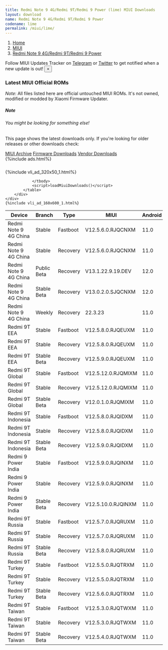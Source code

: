 ```yaml
---
title: Redmi Note 9 4G/Redmi 9T/Redmi 9 Power (lime) MIUI Downloads
layout: download
name: Redmi Note 9 4G/Redmi 9T/Redmi 9 Power
codename: lime
permalink: /miui/lime/
---
```

<nav aria-label="breadcrumb">
    <ol class="breadcrumb">
        <li class="breadcrumb-item"><a href="/">Home</a></li>
        <li class="breadcrumb-item"><a href="/miui/">MIUI</a></li>
        <li class="breadcrumb-item active" aria-current="page"><a href="/miui/lime/">Redmi Note 9 4G/Redmi 9T/Redmi 9 Power</a></li>
    </ol>
</nav>
<div class="alert alert-primary alert-dismissible fade show" role="alert">
    Follow MIUI Updates Tracker on <a href="https://t.me/MIUIUpdatesTracker" class="alert-link">Telegram</a>
     or <a href="https://twitter.com/MiFwUpdater" class="alert-link">Twitter</a> to get notified when a new update is out!
    <button type="button" class="close" data-dismiss="alert" aria-label="Close">
        <span aria-hidden="true">&times;</span>
    </button>
</div>

### Latest MIUI Official ROMs
*Note*: All files listed here are official untouched MIUI ROMs. It's not owned, modified or modded by Xiaomi Firmware Updater.
<div class="card">
  <div class="card-body">
    <h5 class="card-title">Note</h5>
    <h6 class="card-subtitle mb-2 text-muted">You might be looking for something else!</h6>
    <p class="card-text">This page shows the latest downloads only.
     If you're looking for older releases or other downloads check:</p>
    <a href="/archive/miui/lime/" class="card-link">MIUI Archive</a>
    <a href="/firmware/lime/" class="card-link">Firmware Downloads</a>
    <a href="/vendor/lime/" class="card-link">Vendor Downloads</a>
  </div>
</div>
{%include ads.html%}
<div class="row justify-content-center">
    <div class="col-10">
        <div class="table-responsive-md" style="margin-top: 25px;">
            {%include vli_ad_320x50_1.html%}
            <table id="miui" class="display dt-responsive nowrap compact table table-striped table-hover table-sm">
                <thead class="thead-dark">
                    <tr>
                        <th data-ref="device">Device</th>
                        <th data-ref="branch">Branch</th>
                        <th data-ref="type">Type</th>
                        <th data-ref="miui">MIUI</th>
                        <th data-ref="android">Android</th>
                        <th data-ref="size">Size</th>
                        <th data-ref="size">Date</th>
                        <th data-ref="link">Link</th>
                    </tr>
                </thead>
                <tbody>
                <tr><td>Redmi Note 9 4G China</td><td>Stable</td><td>Fastboot</td><td>V12.5.6.0.RJQCNXM</td><td>11.0</td><td>4.4 GB</td><td>2022-01-14</td><td><a href="/miui/lime/stable/V12.5.6.0.RJQCNXM/">Download</a></td></tr>
<tr><td>Redmi Note 9 4G China</td><td>Stable</td><td>Recovery</td><td>V12.5.6.0.RJQCNXM</td><td>11.0</td><td>3.3 GB</td><td>2022-01-21</td><td><a href="/miui/lime/stable/V12.5.6.0.RJQCNXM/">Download</a></td></tr>
<tr><td>Redmi Note 9 4G China</td><td>Public Beta</td><td>Recovery</td><td>V13.1.22.9.19.DEV</td><td>12.0</td><td>4.2 GB</td><td>2022-09-23</td><td><a href="/miui/lime/public beta/V13.1.22.9.19.DEV/">Download</a></td></tr>
<tr><td>Redmi Note 9 4G China</td><td>Stable Beta</td><td>Recovery</td><td>V13.0.2.0.SJQCNXM</td><td>12.0</td><td>4.2 GB</td><td>2022-08-25</td><td><a href="/miui/lime/stable beta/V13.0.2.0.SJQCNXM/">Download</a></td></tr>
<tr><td>Redmi Note 9 4G China</td><td>Weekly</td><td>Recovery</td><td>22.3.23</td><td>11.0</td><td>3.8 GB</td><td>2022-03-24</td><td><a href="/miui/lime/weekly/22.3.23/">Download</a></td></tr>
<tr><td>Redmi 9T EEA</td><td>Stable</td><td>Fastboot</td><td>V12.5.8.0.RJQEUXM</td><td>11.0</td><td>5.1 GB</td><td>2022-05-31</td><td><a href="/miui/lime/stable/V12.5.8.0.RJQEUXM/">Download</a></td></tr>
<tr><td>Redmi 9T EEA</td><td>Stable</td><td>Recovery</td><td>V12.5.8.0.RJQEUXM</td><td>11.0</td><td>2.8 GB</td><td>2022-06-07</td><td><a href="/miui/lime/stable/V12.5.8.0.RJQEUXM/">Download</a></td></tr>
<tr><td>Redmi 9T EEA</td><td>Stable Beta</td><td>Recovery</td><td>V12.5.9.0.RJQEUXM</td><td>11.0</td><td>2.8 GB</td><td>2022-09-02</td><td><a href="/miui/lime/stable beta/V12.5.9.0.RJQEUXM/">Download</a></td></tr>
<tr><td>Redmi 9T Global</td><td>Stable</td><td>Fastboot</td><td>V12.5.12.0.RJQMIXM</td><td>11.0</td><td>4.9 GB</td><td>2022-07-30</td><td><a href="/miui/lime/stable/V12.5.12.0.RJQMIXM/">Download</a></td></tr>
<tr><td>Redmi 9T Global</td><td>Stable</td><td>Recovery</td><td>V12.5.12.0.RJQMIXM</td><td>11.0</td><td>2.8 GB</td><td>2022-08-05</td><td><a href="/miui/lime/stable/V12.5.12.0.RJQMIXM/">Download</a></td></tr>
<tr><td>Redmi 9T Global</td><td>Stable Beta</td><td>Recovery</td><td>V12.0.1.0.RJQMIXM</td><td>11.0</td><td>2.6 GB</td><td>2021-07-30</td><td><a href="/miui/lime/stable beta/V12.0.1.0.RJQMIXM/">Download</a></td></tr>
<tr><td>Redmi 9T Indonesia</td><td>Stable</td><td>Fastboot</td><td>V12.5.8.0.RJQIDXM</td><td>11.0</td><td>4.4 GB</td><td>2022-05-17</td><td><a href="/miui/lime/stable/V12.5.8.0.RJQIDXM/">Download</a></td></tr>
<tr><td>Redmi 9T Indonesia</td><td>Stable</td><td>Recovery</td><td>V12.5.8.0.RJQIDXM</td><td>11.0</td><td>2.8 GB</td><td>2022-05-25</td><td><a href="/miui/lime/stable/V12.5.8.0.RJQIDXM/">Download</a></td></tr>
<tr><td>Redmi 9T Indonesia</td><td>Stable Beta</td><td>Recovery</td><td>V12.5.9.0.RJQIDXM</td><td>11.0</td><td>2.8 GB</td><td>2022-08-15</td><td><a href="/miui/lime/stable beta/V12.5.9.0.RJQIDXM/">Download</a></td></tr>
<tr><td>Redmi 9 Power India</td><td>Stable</td><td>Fastboot</td><td>V12.5.9.0.RJQINXM</td><td>11.0</td><td>3.5 GB</td><td>2022-05-25</td><td><a href="/miui/lime/stable/V12.5.9.0.RJQINXM/">Download</a></td></tr>
<tr><td>Redmi 9 Power India</td><td>Stable</td><td>Recovery</td><td>V12.5.9.0.RJQINXM</td><td>11.0</td><td>2.8 GB</td><td>2022-05-28</td><td><a href="/miui/lime/stable/V12.5.9.0.RJQINXM/">Download</a></td></tr>
<tr><td>Redmi 9 Power India</td><td>Stable Beta</td><td>Recovery</td><td>V12.5.10.0.RJQINXM</td><td>11.0</td><td>2.8 GB</td><td>2022-08-15</td><td><a href="/miui/lime/stable beta/V12.5.10.0.RJQINXM/">Download</a></td></tr>
<tr><td>Redmi 9T Russia</td><td>Stable</td><td>Fastboot</td><td>V12.5.7.0.RJQRUXM</td><td>11.0</td><td>4.5 GB</td><td>2022-06-01</td><td><a href="/miui/lime/stable/V12.5.7.0.RJQRUXM/">Download</a></td></tr>
<tr><td>Redmi 9T Russia</td><td>Stable</td><td>Recovery</td><td>V12.5.7.0.RJQRUXM</td><td>11.0</td><td>2.8 GB</td><td>2022-06-13</td><td><a href="/miui/lime/stable/V12.5.7.0.RJQRUXM/">Download</a></td></tr>
<tr><td>Redmi 9T Russia</td><td>Stable Beta</td><td>Recovery</td><td>V12.5.8.0.RJQRUXM</td><td>11.0</td><td>2.8 GB</td><td>2022-09-02</td><td><a href="/miui/lime/stable beta/V12.5.8.0.RJQRUXM/">Download</a></td></tr>
<tr><td>Redmi 9T Turkey</td><td>Stable</td><td>Fastboot</td><td>V12.5.5.0.RJQTRXM</td><td>11.0</td><td>4.4 GB</td><td>2022-06-02</td><td><a href="/miui/lime/stable/V12.5.5.0.RJQTRXM/">Download</a></td></tr>
<tr><td>Redmi 9T Turkey</td><td>Stable</td><td>Recovery</td><td>V12.5.5.0.RJQTRXM</td><td>11.0</td><td>2.8 GB</td><td>2022-06-13</td><td><a href="/miui/lime/stable/V12.5.5.0.RJQTRXM/">Download</a></td></tr>
<tr><td>Redmi 9T Turkey</td><td>Stable Beta</td><td>Recovery</td><td>V12.5.6.0.RJQTRXM</td><td>11.0</td><td>2.8 GB</td><td>2022-09-17</td><td><a href="/miui/lime/stable beta/V12.5.6.0.RJQTRXM/">Download</a></td></tr>
<tr><td>Redmi 9T Taiwan</td><td>Stable</td><td>Fastboot</td><td>V12.5.3.0.RJQTWXM</td><td>11.0</td><td>4.0 GB</td><td>2022-01-18</td><td><a href="/miui/lime/stable/V12.5.3.0.RJQTWXM/">Download</a></td></tr>
<tr><td>Redmi 9T Taiwan</td><td>Stable</td><td>Recovery</td><td>V12.5.3.0.RJQTWXM</td><td>11.0</td><td>2.7 GB</td><td>2022-01-26</td><td><a href="/miui/lime/stable/V12.5.3.0.RJQTWXM/">Download</a></td></tr>
<tr><td>Redmi 9T Taiwan</td><td>Stable Beta</td><td>Recovery</td><td>V12.5.4.0.RJQTWXM</td><td>11.0</td><td>2.7 GB</td><td>2022-06-22</td><td><a href="/miui/lime/stable beta/V12.5.4.0.RJQTWXM/">Download</a></td></tr>

                </tbody>
                <script>loadMiuiDownloads()</script>
            </table>
        </div>
    </div>
    {%include vli_ad_160x600_1.html%}
</div>
